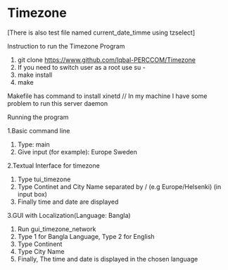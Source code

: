 Timezone
========
[There is also test file named current_date_timme using tzselect] 

Instruction to run the Timezone Program 

1. git clone https://www.github.com/Iqbal-PERCCOM/Timezone
2. If you need to switch user as a root use su -
3. make install
4. make

Makefile has command to install xinetd // In my machine I have some problem to run this server daemon 

Running the program

1.Basic command line

1. Type: main
2. Give input (for example): Europe Sweden

2.Textual Interface for timezone 

1. Type tui_timezone
2. Type Continet and City Name separated by / (e.g Europe/Helsenki) (in input box)
3. Finally time and date are displayed

3.GUI with Localization(Language: Bangla)

1. Run gui_timezone_network
2. Type 1 for Bangla Language, Type 2 for English 
3. Type Continent 
4. Type City Name
5. Finally, The time and date is displayed in the chosen language


